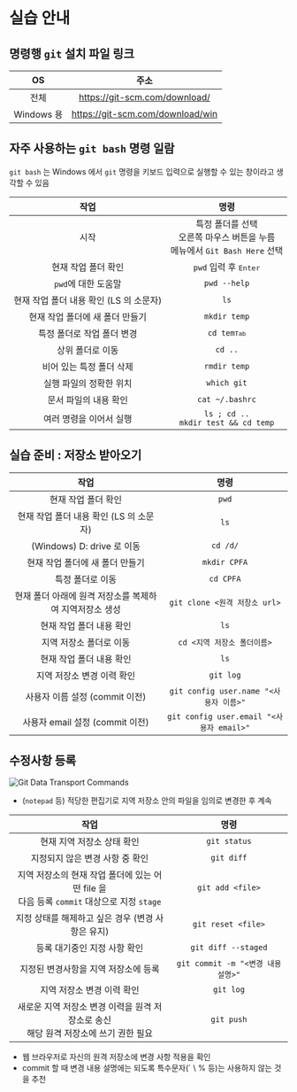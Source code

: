 # 실습 안내

## 명령행 `git` 설치 파일 링크

| OS | 주소 |
|:----------:|:----------------------------------------------:|
| 전체 | https://git-scm.com/download/ |
| Windows 용 | https://git-scm.com/download/win |

## 자주 사용하는 `git bash` 명령 일람

`git bash` 는 Windows 에서 `git` 명령을 키보드 입력으로 실행할 수 있는 창이라고 생각할 수 있음

| 작업 | 명령 |
|:----------:|:----------------------------------------------:|
| 시작 | 특정 폴더를 선택<br>오른쪽 마우스 버튼을 누름<br>메뉴에서 `Git Bash Here` 선택 |
| 현재 작업 폴더 확인 | `pwd` 입력 후 <kbd>Enter</kbd> |
| `pwd`에 대한 도움말 | `pwd --help` |
| 현재 작업 폴더 내용 확인  (LS 의 소문자) | `ls` |
| 현재 작업 폴더에 새 폴더 만들기 | `mkdir temp` |
| 특정 폴더로 작업 폴더 변경 | <code>cd tem<kbd>Tab</kbd></code> |
| 상위 폴더로 이동 | `cd ..` |
| 비어 있는 특정 폴더 삭제 | `rmdir temp` |
| 실행 파일의 정확한 위치 | `which git` |
| 문서 파일의 내용 확인 | `cat ~/.bashrc` |
| 여러 명령을 이어서 실행 | `ls ; cd ..`<br>`mkdir test && cd temp` |

## 실습 준비 : 저장소 받아오기

|                 작업                 |                      명령                      |
|:------------------------------------:|:----------------------------------------------:|
| 현재 작업 폴더 확인                    | `pwd`                                         |
| 현재 작업 폴더 내용 확인 (LS 의 소문자) | `ls`                                         |
| (Windows) D: drive 로 이동            | `cd /d/`                                     |
| 현재 작업 폴더에 새 폴더 만들기         | `mkdir CPFA`                                 |
| 특정 폴더로 이동                       | `cd CPFA`                                    |
| 현재 폴더 아래에 원격 저장소를 복제하여 지역저장소 생성 | `git clone <원격 저장소 url>` |
| 현재 작업 폴더 내용 확인                | `ls`                                    |
| 지역 저장소 폴더로 이동                 | `cd <지역 저장소 폴더이름>`               |
| 현재 작업 폴더 내용 확인                | `ls`                                    |
| 지역 저장소 변경 이력 확인              | `git log`                               |
| 사용자 이름 설정 (commit 이전)          | `git config user.name "<사용자 이름>"`    |
| 사용자 email 설정 (commit 이전)        | `git config user.email "<사용자 email>"` |

## 수정사항 등록

![Git Data Transport Commands](https://images.osteele.com/2008/git-transport.png)

* (`notepad` 등) 적당한 편집기로 지역 저장소 안의 파일을 임의로 변경한 후 계속

|                 작업                 |                      명령                      |
|:----------:|:----------------------------------------------:|
| 현재 지역 저장소 상태 확인 | `git status` |
| 지정되지 않은 변경 사항 중 확인 | `git diff` |
| 지역 저장소의 현재 작업 폴더에 있는 어떤 file 을<br>다음 등록 `commit` 대상으로 지정 `stage` | `git add <file>` |
| 지정 상태를 해제하고 싶은 경우 (변경 사항은 유지) | `git reset <file>` |
| 등록 대기중인 지정 사항 확인 | `git diff --staged` |
| 지정된 변경사항을 지역 저장소에 등록 | `git commit -m "<변경 내용 설명>"` |
| 지역 저장소 변경 이력 확인 | `git log` |
| 새로운 지역 저장소 변경 이력을 원격 저장소로 송신<br>해당 원격 저장소에 쓰기 권한 필요 | `git push` |

* 웹 브라우저로 자신의 원격 저장소에 변경 사항 적용을 확인
* commit 할 때 변경 내용 설명에는 되도록 특수문자(` \ % 등)는 사용하지 않는 것을 추천
